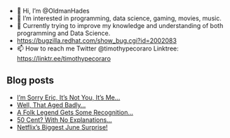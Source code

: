 - 👋 Hi, I’m @OldmanHades
- 👀 I’m interested in programming, data science, gaming, movies, music.
- 🌱 Currently trying to improve my knowledge and understanding of both programming and Data Science.
- https://bugzilla.redhat.com/show_bug.cgi?id=2002083
- 📫 How to reach me Twitter @timothypecoraro
Linktree: https://linktr.ee/timothypecoraro

## Blog posts
<!-- BLOG-POST-LIST:START -->
- [I’m Sorry Eric, It’s Not You, It’s Me…](https://medium.com/@timothypecoraro/im-sorry-eric-it-s-not-you-it-s-me-15ab08868f2d?source=rss-5097f5c9b801------2)
- [Well, That Aged Badly…](https://medium.com/@timothypecoraro/well-that-aged-badly-8f20d0e0405b?source=rss-5097f5c9b801------2)
- [A Folk Legend Gets Some Recognition…](https://medium.com/@timothypecoraro/a-folk-legend-gets-some-recognition-cc0b9b64f435?source=rss-5097f5c9b801------2)
- [50 Cent? With No Explanations…](https://medium.com/@timothypecoraro/50-cent-with-no-explanations-ace99ce2f36e?source=rss-5097f5c9b801------2)
- [Netflix’s Biggest June Surprise!](https://medium.com/@timothypecoraro/netflixs-biggest-june-surprise-9948f6b8fbf5?source=rss-5097f5c9b801------2)
<!-- BLOG-POST-LIST:END -->
